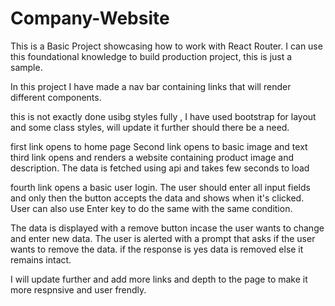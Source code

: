 # Company-Website

This is a Basic Project showcasing how to work with React Router. I can use this foundational knowledge to build production project, this is just a sample. 

In this project I have made a nav bar containing links that will render different components.

this is not exactly done usibg styles fully , I have used bootstrap for layout and some class styles, will update it further should there be a need.

first link opens to home page
Second link opens to basic image and text
third link opens and renders a website containing product image and description. The data is fetched using api and takes few seconds to load

fourth link opens a basic user login. The user should enter all input fields and only then the button accepts the data and shows when it's clicked. 
User can also use Enter key to do the same with the same condition. 

The data is displayed with a remove button incase the user wants to change and enter new data. The user is alerted with a prompt that asks if the user wants to remove the data.
if the response is yes data is removed else it remains intact.

I will update further and add more links and depth to the page to make it more respnsive and user frendly.

